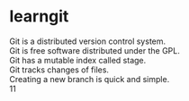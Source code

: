 # learngit
Git is a distributed version control system.  
Git is free software distributed under the GPL.  
Git has a mutable index called stage.  
Git tracks changes of files.  
Creating a new branch is quick and simple.  
11  